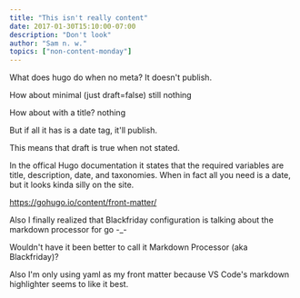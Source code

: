 ```yaml
---
title: "This isn't really content"
date: 2017-01-30T15:10:00-07:00
description: "Don't look"
author: "Sam n. w."
topics: ["non-content-monday"]
---
```


What does hugo do when no meta? It doesn't publish.

How about minimal (just draft=false) still nothing

How about with a title? nothing

But if all it has is a date tag, it'll publish.

This means that draft is true when not stated.

In the offical Hugo documentation it states that the required variables are title, description, date, and taxonomies. When in fact all you need is a date, but it looks kinda silly on the site.

https://gohugo.io/content/front-matter/

Also I finally realized that Blackfriday configuration is talking about the markdown processor for go -_-

Wouldn't have it been better to call it Markdown Processor (aka Blackfriday)?

Also I'm only using yaml as my front matter because VS Code's markdown highlighter seems to like it best.